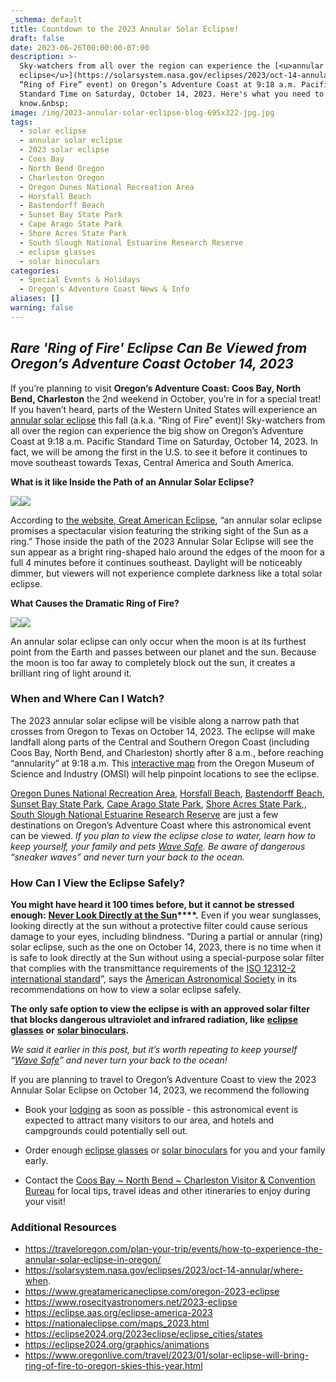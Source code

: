 ```yaml
---
_schema: default
title: Countdown to the 2023 Annular Solar Eclipse!
draft: false
date: 2023-06-26T00:00:00-07:00
description: >-
  Sky-watchers from all over the region can experience the [<u>annular solar
  eclipse</u>](https://solarsystem.nasa.gov/eclipses/2023/oct-14-annular/where-when/#:~:text=The%20Saturday%2C%20Oct.%2014%2C,at%2012%3A03%20p.m.%20CDT)&nbsp;(a.k.a.
  “Ring of Fire” event) on Oregon’s Adventure Coast at 9:18 a.m. Pacific
  Standard Time on Saturday, October 14, 2023. Here's what you need to
  know.&nbsp;
image: /img/2023-annular-solar-eclipse-blog-695x322-jpg.jpg
tags:
  - solar eclipse
  - annular solar eclipse
  - 2023 solar eclipse
  - Coos Bay
  - North Bend Oregon
  - Charleston Oregon
  - Oregon Dunes National Recreation Area
  - Horsfall Beach
  - Bastendorff Beach
  - Sunset Bay State Park
  - Cape Arago State Park
  - Shore Acres State Park
  - South Slough National Estuarine Research Reserve
  - eclipse glasses
  - solar binoculars
categories:
  - Special Events & Holidays
  - Oregon's Adventure Coast News & Info
aliases: []
warning: false
---
```

## *Rare 'Ring of Fire' Eclipse Can Be Viewed from Oregon’s Adventure Coast October 14, 2023*

If you’re planning to visit **Oregon’s Adventure Coast: Coos Bay, North Bend, Charleston** the 2nd weekend in October, you’re in for a special treat! If you haven’t heard, parts of the Western United States will experience an [<u>annular solar eclipse</u>](https://solarsystem.nasa.gov/eclipses/2023/oct-14-annular/where-when/#:~:text=The%20Saturday%2C%20Oct.%2014%2C,at%2012%3A03%20p.m.%20CDT)&nbsp;this fall (a.k.a. “Ring of Fire” event)! Sky-watchers from all over the region can experience the big show on Oregon’s Adventure Coast at 9:18 a.m. Pacific Standard Time on Saturday, October 14, 2023. In fact, we will be among the first in the&nbsp;U.S. to see it before it continues to move southeast towards Texas, Central America and South America.

**What is it like Inside the Path of an Annular Solar Eclipse?**

**![](/img/2023-annular-solar-eclipse-blog-695x322-jpg-2.jpg)![](/img/2023-annular-solar-eclipse-blog-695x322-jpg-1-1.jpg)**

According to [<u>the website, Great American Eclipse</u>](https://www.greatamericaneclipse.com), “an annular solar eclipse promises a spectacular vision featuring the striking sight of the Sun as a ring.” Those inside the path of the 2023 Annular Solar Eclipse will see the sun appear as a bright ring-shaped halo around the edges of the moon for a full 4 minutes before it continues southeast. Daylight will be noticeably dimmer, but viewers will not experience complete darkness like a total solar eclipse.

**What Causes the Dramatic Ring of Fire?**

**![](/img/2023-annular-solar-eclipse-blog-695x322-jpg-1.jpg)![](/img/2023-annular-solar-eclipse-blog-695x322-jpg-2-1.jpg)**

An annular solar eclipse can only occur when the moon is at its furthest point from the Earth and passes between our planet and the sun. Because the moon is too far away to completely block out the sun, it creates a brilliant ring of light around it.&nbsp;

### When and Where Can I Watch?&nbsp;

The 2023 annular solar eclipse will be visible along a narrow path that crosses from Oregon to Texas on October 14, 2023. The eclipse will make landfall along parts of the Central and Southern Oregon Coast (including Coos Bay, North Bend, and Charleston) shortly after 8 a.m., before reaching “annularity” at 9:18 a.m. This [<u>interactive map</u>](https://nam02.safelinks.protection.outlook.com/?url=https%3A%2F%2Fus-east-2.protection.sophos.com%2F%3Fd%3Dtimeanddate.com%26u%3DaHR0cHM6Ly93d3cudGltZWFuZGRhdGUuY29tL2VjbGlwc2UvbWFwLzIwMjMtb2N0b2Jlci0xNA%3D%3D%26i%3DNWI3NzU3NzIyZDVlNDYxNmIxMjU4YjVj%26t%3DaytYYkY5MU1ld1ppZGltR0U2MWhVby9YMW82QWF6MlJXS0MxbGxGM0hqYz0%3D%26h%3D2bbd296149c04753a5a9dc5be4662556%26s%3DAVNPUEhUT0NFTkNSWVBUSVbPX-uU98nQR2lE289CZwwlqk5pAbBE3mTYqUSxae74SQ&amp;data=05%7C01%7Cjena%40traveloregon.com%7Cc512e8ab10b04307447f08db4c447876%7C9359fab874c448a0869e7adf662e4a78%7C0%7C0%7C638187629229918024%7CUnknown%7CTWFpbGZsb3d8eyJWIjoiMC4wLjAwMDAiLCJQIjoiV2luMzIiLCJBTiI6Ik1haWwiLCJXVCI6Mn0%3D%7C3000%7C%7C%7C&amp;sdata=obNtwWjLrhBVjUOab0eiNE90CAayca4SqKOcwNhtWtE%3D&amp;reserved=0) from the Oregon Museum of Science and Industry (OMSI) will help pinpoint locations to see the eclipse.

[<u>Oregon Dunes National Recreation Area</u>](https://www.oregonsadventurecoast.com/untamed-dunes/), [<u>Horsfall Beach</u>](https://www.recreation.gov/camping/campgrounds/234267), [<u>Bastendorff Beach</u>](https://www.co.coos.or.us/parksrec/page/bastendorff), [<u>Sunset Bay State Park</u>](https://stateparks.oregon.gov/index.cfm?do=park.profile&amp;parkId=70), [<u>Cape Arago State Park</u>](https://stateparks.oregon.gov/index.cfm?do=park.profile&amp;parkId=66), [<u>Shore Acres State Park</u>](https://stateparks.oregon.gov/index.cfm?do=park.profile&amp;parkId=68),, [<u>South Slough National Estuarine Research Reserve</u>](https://www.oregon.gov/dsl/SS/Pages/About.aspx) are just a few destinations on Oregon’s Adventure Coast where this astronomical event can be viewed. *If you plan to view the eclipse close to water, learn how to keep yourself, your family and pets* [*<u>Wave Safe</u>*](https://www.oregonsadventurecoast.com/blog/take-care-out-there-be-wave-safe-and-enjoy-your-time-on-oregon-s-adventure-coast/)*. Be aware of dangerous “sneaker waves” and never turn your back to the ocean.*

### How Can I View the Eclipse Safely?

**You might have heard it 100 times before, but it cannot be stressed enough:** **<u>Never Look Directly at the Sun</u>****.** Even if you wear sunglasses, looking directly at the sun without a protective filter could cause serious damage to your eyes, including blindness. “During a partial or annular (ring) solar eclipse, such as the one on October 14, 2023, there is no time when it is safe to look directly at the Sun without using a special-purpose solar filter that complies with the transmittance requirements of the [<u>ISO 12312-2 international standard</u>](https://eclipse.aas.org/eye-safety/iso12312-2)”, says the [<u>American Astronomical Society</u>](https://nam02.safelinks.protection.outlook.com/?url=https%3A%2F%2Fus-east-2.protection.sophos.com%2F%3Fd%3Daas.org%26u%3DaHR0cHM6Ly9lY2xpcHNlLmFhcy5vcmcvZXllLXNhZmV0eQ%3D%3D%26i%3DNWI3NzU3NzIyZDVlNDYxNmIxMjU4YjVj%26t%3DeFVOSWRLUTBBRTFEM1dEdEIzeWpxZFBJQzZlbmJKcjBUYitnN09DdDZLWT0%3D%26h%3D2bbd296149c04753a5a9dc5be4662556%26s%3DAVNPUEhUT0NFTkNSWVBUSVbPX-uU98nQR2lE289CZwwlqk5pAbBE3mTYqUSxae74SQ&amp;data=05%7C01%7Cjena%40traveloregon.com%7Cc512e8ab10b04307447f08db4c447876%7C9359fab874c448a0869e7adf662e4a78%7C0%7C0%7C638187629229918024%7CUnknown%7CTWFpbGZsb3d8eyJWIjoiMC4wLjAwMDAiLCJQIjoiV2luMzIiLCJBTiI6Ik1haWwiLCJXVCI6Mn0%3D%7C3000%7C%7C%7C&amp;sdata=cS2gMQ5eIp0CyOw95sG2h326cqJBA7Bl5fKEPArBwSc%3D&amp;reserved=0) in its recommendations on how to view a solar eclipse safely.&nbsp;

**The only safe option to view the eclipse is with an approved solar filter that blocks dangerous ultraviolet and infrared radiation, like** [**<u>eclipse glasses</u>**](https://www.greatamericaneclipse.com/eclipse-viewing) **or** [**<u>solar binoculars</u>**](https://www.greatamericaneclipse.com/eclipse-viewing/sunoculars)**.**&nbsp;

*We said it earlier in this post, but it’s worth repeating to keep yourself “*[*<u>Wave Safe</u>*](https://www.oregonsadventurecoast.com/blog/take-care-out-there-be-wave-safe-and-enjoy-your-time-on-oregon-s-adventure-coast/)*” and never turn your back to the ocean!*

If you are planning to travel to Oregon’s Adventure Coast to view the 2023 Annular Solar Eclipse on October 14, 2023, we recommend the following&nbsp;

* Book your [<u>lodging</u>](https://www.oregonsadventurecoast.com/lodging/) as soon as possible - this astronomical event is expected to attract many visitors to our area, and hotels and campgrounds could potentially sell out.&nbsp;

* Order enough [<u>eclipse glasses</u>](https://www.greatamericaneclipse.com/eclipse-viewing) or [<u>solar binoculars</u>](https://www.greatamericaneclipse.com/eclipse-viewing/sunoculars) for you and your family early.&nbsp;

* Contact the [<u>Coos Bay ~ North Bend ~ Charleston Visitor &amp; Convention Bureau</u>](https://www.oregonsadventurecoast.com/contact/) for local tips, travel ideas and other itineraries to enjoy during your visit!&nbsp;

### Additional Resources

* [<u>https://traveloregon.com/plan-your-trip/events/how-to-experience-the-annular-solar-eclipse-in-oregon/</u>](https://traveloregon.com/plan-your-trip/events/how-to-experience-the-annular-solar-eclipse-in-oregon/)&nbsp;
* [<u>https://solarsystem.nasa.gov/eclipses/2023/oct-14-annular/where-when</u>](https://solarsystem.nasa.gov/eclipses/2023/oct-14-annular/where-when/#:~:text=The%20Saturday%2C%20Oct.%2014%2C,at%2012%3A03%20p.m.%20CDT).
* [<u>https://www.greatamericaneclipse.com/oregon-2023-eclipse</u>](https://www.greatamericaneclipse.com/oregon-2023-eclipse)
* [<u>https://www.rosecityastronomers.net/2023-eclipse</u>](https://www.rosecityastronomers.net/2023-eclipse)
* [<u>https://eclipse.aas.org/eclipse-america-2023</u>](https://eclipse.aas.org/eclipse-america-2023#:~:text=The%20solar%20eclipse%20of%20October,to%20the%20northeast%20and%20southwest)
* [<u>https://nationaleclipse.com/maps_2023.html</u>](https://nationaleclipse.com/maps_2023.html)
* [<u>https://eclipse2024.org/2023eclipse/eclipse_cities/states</u>](https://eclipse2024.org/2023eclipse/eclipse_cities/states.php?type=ANNULAR&amp;state=Oregon&amp;country=USA)
* [<u>https://eclipse2024.org/graphics/animations</u>](https://eclipse2024.org/graphics/animations/index.html?map=Oregon)
* [<u>https://www.oregonlive.com/travel/2023/01/solar-eclipse-will-bring-ring-of-fire-to-oregon-skies-this-year.html</u>](https://www.oregonlive.com/travel/2023/01/solar-eclipse-will-bring-ring-of-fire-to-oregon-skies-this-year.html)